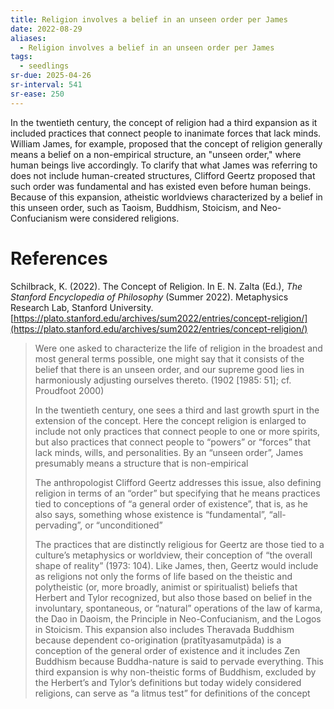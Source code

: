 ```yaml
---
title: Religion involves a belief in an unseen order per James
date: 2022-08-29
aliases:
  - Religion involves a belief in an unseen order per James
tags:
  - seedlings
sr-due: 2025-04-26
sr-interval: 541
sr-ease: 250
---
```

In the twentieth century, the concept of religion had a third expansion as it included practices that connect people to inanimate forces that lack minds. William James, for example, proposed that the concept of religion generally means a belief on a non-empirical structure, an "unseen order," where human beings live accordingly. To clarify that what James was referring to does not include human-created structures, Clifford Geertz proposed that such order was fundamental and has existed even before human beings. Because of this expansion, atheistic worldviews characterized by a belief in this unseen order, such as Taoism, Buddhism, Stoicism, and Neo-Confucianism were considered religions.

# References

Schilbrack, K. (2022). The Concept of Religion. In E. N. Zalta (Ed.), _The Stanford Encyclopedia of Philosophy_ (Summer 2022). Metaphysics Research Lab, Stanford University. [https://plato.stanford.edu/archives/sum2022/entries/concept-religion/](https://plato.stanford.edu/archives/sum2022/entries/concept-religion/)
>Were one asked to characterize the life of religion in the broadest and most general terms possible, one might say that it consists of the belief that there is an unseen order, and our supreme good lies in harmoniously adjusting ourselves thereto. (1902 [1985: 51]; cf. Proudfoot 2000)
>
>In the twentieth century, one sees a third and last growth spurt in the extension of the concept. Here the concept religion is enlarged to include not only practices that connect people to one or more spirits, but also practices that connect people to “powers” or “forces” that lack minds, wills, and personalities.
>By an “unseen order”, James presumably means a structure that is non-empirical
> 
> The anthropologist Clifford Geertz addresses this issue, also defining religion in terms of an “order” but specifying that he means practices tied to conceptions of “a general order of existence”, that is, as he also says, something whose existence is “fundamental”, “all-pervading”, or “unconditioned”
> 
> The practices that are distinctly religious for Geertz are those tied to a culture’s metaphysics or worldview, their conception of “the overall shape of reality” (1973: 104). Like James, then, Geertz would include as religions not only the forms of life based on the theistic and polytheistic (or, more broadly, animist or spiritualist) beliefs that Herbert and Tylor recognized, but also those based on belief in the involuntary, spontaneous, or “natural” operations of the law of karma, the Dao in Daoism, the Principle in Neo-Confucianism, and the Logos in Stoicism. This expansion also includes Theravada Buddhism because dependent co-origination (pratītyasamutpāda) is a conception of the general order of existence and it includes Zen Buddhism because Buddha-nature is said to pervade everything. This third expansion is why non-theistic forms of Buddhism, excluded by the Herbert’s and Tylor’s definitions but today widely considered religions, can serve as “a litmus test” for definitions of the concept